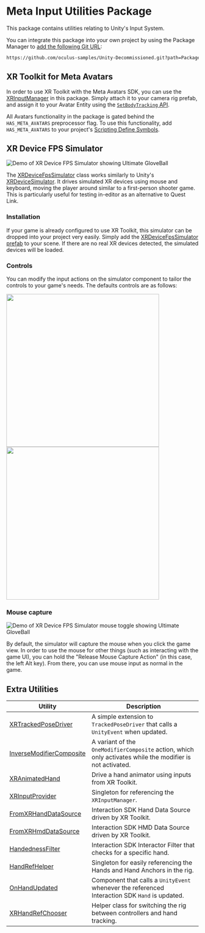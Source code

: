 # Meta Input Utilities Package

This package contains utilities relating to Unity's Input System.

You can integrate this package into your own project by using the Package Manager to [add the following Git URL](https://docs.unity3d.com/Manual/upm-ui-giturl.html):

```txt
https://github.com/oculus-samples/Unity-Decommissioned.git?path=Packages/com.meta.utilities.input
```

## XR Toolkit for Meta Avatars

In order to use XR Toolkit with the Meta Avatars SDK, you can use the [XRInputManager](./XRInputManager.cs) in this package. Simply attach it to your camera rig prefab, and assign it to your Avatar Entity using the [`SetBodyTracking` API](https://developer.oculus.com/documentation/unity/meta-avatars-ovravatarentity/#tracking-input).

All Avatars functionality in the package is gated behind the `HAS_META_AVATARS` preprocessor flag. To use this functionality, add `HAS_META_AVATARS` to your project's [Scripting Define Symbols](https://docs.unity3d.com/Manual/CustomScriptingSymbols.html).

## XR Device FPS Simulator

![Demo of XR Device FPS Simulator showing Ultimate GloveBall](./Documentation~/Media/XRDeviceFpsSimulator.gif)

The [XRDeviceFpsSimulator](./XRDeviceFpsSimulator.cs) class works similarly to Unity's [XRDeviceSimulator](https://docs.unity3d.com/Packages/com.unity.xr.interaction.toolkit@2.3/manual/xr-device-simulator.html). It drives simulated XR devices using mouse and keyboard, moving the player around similar to a first-person shooter game. This is particularly useful for testing in-editor as an alternative to Quest Link.

### Installation

If your game is already configured to use XR Toolkit, this simulator can be dropped into your project very easily. Simply add the [XRDeviceFpsSimulator prefab](./XRDeviceFpsSimulator.prefab) to your scene. If there are no real XR devices detected, the simulated devices will be loaded.

### Controls

You can modify the input actions on the simulator component to tailor the controls to your game's needs. The defaults controls are as follows:

<img src="./Documentation~/Media/SimulatorBindings1.png" width=400 /><img src="./Documentation~/Media/SimulatorBindings2.png" width=400 /> 

### Mouse capture

![Demo of XR Device FPS Simulator mouse toggle showing Ultimate GloveBall](./Documentation~/Media/XRDeviceFpsSimulator-Mouse.gif)

By default, the simulator will capture the mouse when you click the game view. In order to use the mouse for other things (such as interacting with the game UI), you can hold the "Release Mouse Capture Action" (in this case, the left Alt key). From there, you can use mouse input as normal in the game.

## Extra Utilities

|Utility|Description|
|-|-|
|[XRTrackedPoseDriver](./XRTrackedPoseDriver.cs)|A simple extension to `TrackedPoseDriver` that calls a `UnityEvent` when updated.|
|[InverseModifierComposite](./InverseModifierComposite.cs)|A variant of the `OneModifierComposite` action, which only activates while the modifier is not activated.|
|[XRAnimatedHand](./XRAnimatedHand.cs)|Drive a hand animator using inputs from XR Toolkit.|
|[XRInputProvider](./XRInputProvider.cs)|Singleton for referencing the `XRInputManager`.|
|[FromXRHandDataSource](./Interaction/FromXRHandDataSource.cs)|Interaction SDK Hand Data Source driven by XR Toolkit.|
|[FromXRHmdDataSource](./Interaction/FromXRHmdDataSource.cs)|Interaction SDK HMD Data Source driven by XR Toolkit.|
|[HandednessFilter](./Interaction/HandednessFilter.cs)|Interaction SDK Interactor Filter that checks for a specific hand.|
|[HandRefHelper](./Interaction/HandRefHelper.cs)|Singleton for easily referencing the Hands and Hand Anchors in the rig.|
|[OnHandUpdated](./Interaction/OnHandUpdated.cs)|Component that calls a `UnityEvent` whenever the referenced Interaction SDK `Hand` is updated.|
|[XRHandRefChooser](./Interaction/XRHandRefChooser.cs)|Helper class for switching the rig between controllers and hand tracking.|
